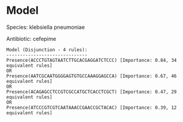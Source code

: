 
# Model

Species: klebsiella pneumoniae

Antibiotic: cefepime

```
Model (Disjunction - 4 rules):
------------------------------
Presence(ACCCTGTAGTAATCTTGCACGAGGATCTCCC) [Importance: 0.84, 34 equivalent rules]
OR
Presence(AATCGCAATGGGGAGTGTGCCAAAGGAGCCA) [Importance: 0.67, 46 equivalent rules]
OR
Presence(ACAGAGCCTCCGTCGCCATGCTCACCTCGCT) [Importance: 0.47, 29 equivalent rules]
OR
Presence(ATCCCGTCGTCAATAAACCGAACCGCTACAC) [Importance: 0.39, 12 equivalent rules]

```

